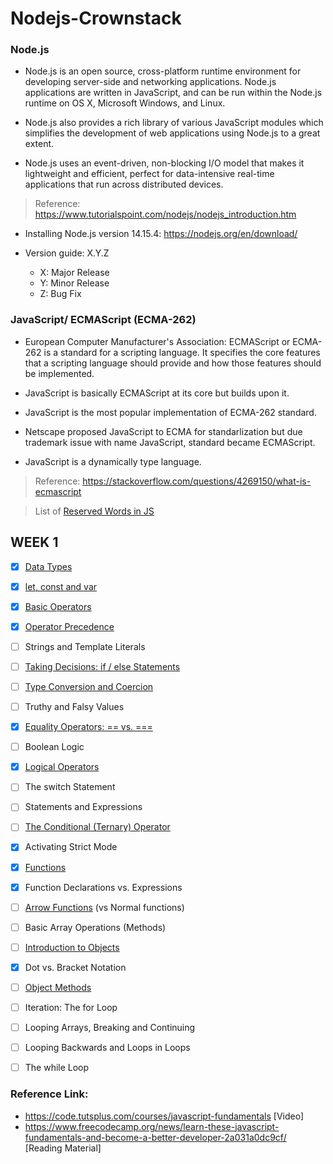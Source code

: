 # Nodejs-Crownstack

### Node.js

- Node.js is an open source, cross-platform runtime environment for developing server-side and networking applications. Node.js applications are written in JavaScript, and can be run within the Node.js runtime on OS X, Microsoft Windows, and Linux.

- Node.js also provides a rich library of various JavaScript modules which simplifies the development of web applications using Node.js to a great extent.

- Node.js uses an event-driven, non-blocking I/O model that makes it lightweight and efficient, perfect for data-intensive real-time applications that run across distributed devices.

> Reference: https://www.tutorialspoint.com/nodejs/nodejs_introduction.htm

- Installing Node.js version 14.15.4: https://nodejs.org/en/download/

- Version guide: X.Y.Z
   - X: Major Release
   - Y: Minor Release
   - Z: Bug Fix

### JavaScript/ ECMAScript (ECMA-262)

- European Computer Manufacturer's Association: ECMAScript or ECMA-262 is a standard for a scripting language. It specifies the core features that a scripting language should provide and how those features should be implemented.
- JavaScript is basically ECMAScript at its core but builds upon it.
- JavaScript is the most popular implementation of ECMA-262 standard.
- Netscape proposed JavaScript to ECMA for standarlization but due trademark issue with name JavaScript, standard became ECMAScript.

- JavaScript is a dynamically type language.

> Reference: https://stackoverflow.com/questions/4269150/what-is-ecmascript

> List of [Reserved Words in JS](http://www.javascripter.net/faq/reserved.htm)

## WEEK 1

- [x] [Data Types](https://www.programiz.com/javascript/data-types)

- [x] [let, const and var](https://www.programiz.com/javascript/variables-constants)

- [x] [Basic Operators](https://www.programiz.com/javascript/operators)

- [x] [Operator Precedence](https://www.geeksforgeeks.org/operator-precedence-in-javascript/)

- [ ] Strings and Template Literals

- [ ] [Taking Decisions: if / else Statements](https://www.guru99.com/how-to-use-conditional-statements-in-javascript.html)

- [ ] [Type Conversion and Coercion](https://www.freecodecamp.org/news/js-type-coercion-explained-27ba3d9a2839/)

- [ ] Truthy and Falsy Values

- [x] [Equality Operators: == vs. ===](https://www.programiz.com/javascript/operators)

- [ ] Boolean Logic

- [x] [Logical Operators](https://www.programiz.com/javascript/operators)

- [ ] The switch Statement

- [ ] Statements and Expressions

- [ ] [The Conditional (Ternary) Operator](https://www.programiz.com/javascript/ternary-operator)

- [x] Activating Strict Mode

- [x] [Functions](https://www.programiz.com/javascript/function)

- [x] Function Declarations vs. Expressions

- [ ] [Arrow Functions](https://dmitripavlutin.com/differences-between-arrow-and-regular-functions/) (vs Normal functions)

- [ ] Basic Array Operations (Methods)

- [ ] [Introduction to Objects](https://www.geeksforgeeks.org/objects-in-javascript/)

- [x] Dot vs. Bracket Notation

- [ ] [Object Methods](https://www.digitalocean.com/community/tutorials/how-to-use-object-methods-in-javascript)

- [ ] Iteration: The for Loop

- [ ] Looping Arrays, Breaking and Continuing

- [ ] Looping Backwards and Loops in Loops

- [ ] The while Loop

### Reference Link: 
- https://code.tutsplus.com/courses/javascript-fundamentals [Video]
- https://www.freecodecamp.org/news/learn-these-javascript-fundamentals-and-become-a-better-developer-2a031a0dc9cf/ [Reading Material]